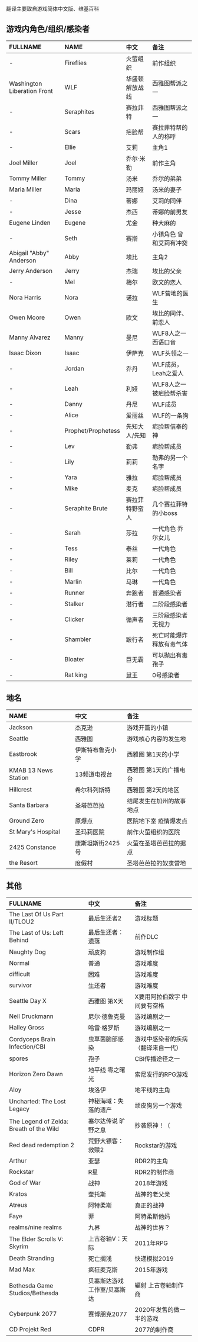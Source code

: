 翻译主要取自游戏简体中文版、维基百科

## 游戏内角色/组织/感染者
|FULLNAME|NAME|中文|备注|
|:----|:----|:----|:----|
|-|Fireflies|火萤组织|前作组织|
|Washington Liberation Front|WLF|华盛顿解放战线|西雅图帮派之一|
|-|Seraphites|赛拉菲特|西雅图帮派之一|
|-|Scars|疤脸帮|赛拉菲特帮的人的称呼|
|-|Ellie|艾莉|主角1|
|Joel Miller|Joel|乔尔·米勒|前作主角|
|Tommy Miller|Tommy|汤米|乔尔的弟弟|
|Maria Miller|Maria|玛丽娅|汤米的妻子|
|-|Dina|蒂娜|艾莉的同伴|
|-|Jesse|杰西|蒂娜的前男友|
|Eugene Linden|Eugene|尤金|种大麻的|
|-|Seth|赛斯|小镇角色 曾和艾莉有冲突|
|Abigail "Abby" Anderson|Abby|埃比|主角2|
|Jerry Anderson|Jerry|杰瑞|埃比的父亲|
|-|Mel|梅尔|欧文的恋人|
|Nora Harris|Nora|诺拉|WLF营地的医生|
|Owen Moore|Owen|欧文|埃比的同伴、前恋人|
|Manny Alvarez|Manny|曼尼|WLF8人之一 西语口音|
|Isaac Dixon|Isaac|伊萨克|WLF头领之一|
|-|Jordan|乔丹|WLF成员，Leah之爱人|
|-|Leah|利娅|WLF8人之一 被疤脸帮杀害|
|-|Danny|丹尼|WLF成员|
|-|Alice|爱丽丝|WLF的一条狗|
|-|Prophet/Prophetess|先知大人/先知|疤脸帮信奉的神|
|-|Lev|勒弗|疤脸帮成员|
|-|Lily|莉莉|勒弗的另一个名字|
|-|Yara|雅拉|疤脸帮成员|
|-|Mike|麦克|疤脸帮成员|
|-|Seraphite Brute|赛拉菲特野蛮人|几个赛拉菲特的小boss|
|-|Sarah|莎拉|一代角色 乔尔女儿|
|-|Tess|泰丝|一代角色|
|-|Riley|莱莉|一代角色|
|-|Bill|比尔|一代角色|
|-|Marlin|马琳|一代角色|
|-|Runner|奔跑者|普通感染者|
|-|Stalker|潜行者|二阶段感染者|
|-|Clicker|循声者|三阶段感染者 无视力|
|-|Shambler|跛行者|死亡时能爆炸释放有毒气体|
|-|Bloater|巨无霸|可以抛出有毒孢子|
|-|Rat king|鼠王|0号感染者|


## 地名
|NAME|中文|备注|
|:----|:----|:----|
|Jackson|杰克逊|游戏开篇的小镇|
|Seattle|西雅图|游戏核心内容的发生地|
|Eastbrook|伊斯特布鲁克小学|西雅图 第1天的小学|
|KMAB 13 News Station|13频道电视台|西雅图 第1天的广播电台|
|Hillcrest|希尔科列斯特|西雅图 第2天的地区|
|Santa Barbara|圣塔芭芭拉|结尾发生在加州的故事地点|
|Ground Zero|原爆点|医院地下室 疫情爆发点|
|St Mary's Hospital|圣玛莉医院|前作火萤组织的医院|
|2425 Constance|康斯坦斯街2425号|火萤在圣塔芭芭拉的据点|
|the Resort|度假村|圣塔芭芭拉的奴隶营地|

## 其他
|FULLNAME|中文|备注|
|:----|:----|:----|
|The Last Of Us Part II/TLOU2|最后生还者2|游戏标题|
|The Last of Us: Left Behind|最后生还者：遗落|前作DLC|
|Naughty Dog|顽皮狗|游戏制作组|
|Normal|普通|游戏难度|
|difficult|困难|游戏难度|
|survivor|生还者|游戏难度|
|Seattle Day X|西雅图 第X天|X要用阿拉伯数字 中间要有空格|
|Neil Druckmann|尼尔·德鲁克曼|游戏编剧之一|
|Halley Gross|哈雷·格罗斯|游戏编剧之一|
|Cordyceps Brain Infection/CBI|虫草菌脑部感染|游戏中感染者的疾病（翻译来自一代）|
|spores|孢子|CBI传播途径之一|
|Horizon Zero Dawn|地平线 零之曙光|索尼发行的RPG游戏|
|Aloy|埃洛伊|地平线的主角|
|Uncharted: The Lost Legacy|神秘海域：失落的遗产|顽皮狗另一个游戏|
|The Legend of Zelda: Breath of the Wild|塞尔达传说 旷野之息|抄袭原神！（|
|Red dead redemption 2|荒野大镖客：救赎2|Rockstar的游戏|
|Arthur|亚瑟|RDR2的主角|
|Rockstar|R星|RDR2的制作商|
|God of War|战神|2018年游戏|
|Kratos|奎托斯|战神的老父亲|
|Atreus|阿特柔斯|真正的战神|
|Faye|菲|阿特柔斯他妈|
|realms/nine realms|九界|战神的世界？|
|The Elder Scrolls V: Skyrim|上古卷轴V：天际|2011年RPG|
|Death Stranding|死亡搁浅|快递模拟2019|
|Mad Max|疯狂麦克斯|2015年游戏|
|Bethesda Game Studios/Bethesda|贝塞斯达游戏工作室/贝塞斯达|辐射 上古卷轴制作商|
|Cyberpunk 2077|赛博朋克2077|2020年发售的做一半的游戏|
|CD Projekt Red|CDPR|2077的制作商|